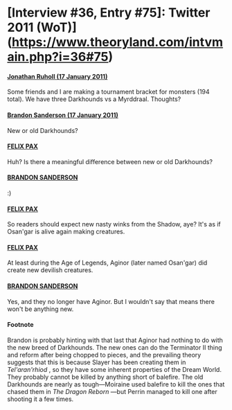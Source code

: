 # [Interview #36, Entry #75]: Twitter 2011 (WoT)](https://www.theoryland.com/intvmain.php?i=36#75)

#### [Jonathan Ruholl (17 January 2011)](http://twitter.com/JonnyRWoT33/status/27197948462899200)

Some friends and I are making a tournament bracket for monsters (194 total). We have three Darkhounds vs a Myrddraal. Thoughts?

#### [Brandon Sanderson (17 January 2011)](http://twitter.com/BrandSanderson/status/27215574018826240)

New or old Darkhounds?

#### [FELIX PAX](http://twitter.com/FelixPax/status/27232147504898050)

Huh? Is there a meaningful difference between new or old Darkhounds?

#### [BRANDON SANDERSON](http://twitter.com/BrandSanderson/status/27427655582228480)

:)

#### [FELIX PAX](http://twitter.com/FelixPax/status/27778552178941952)

So readers should expect new nasty winks from the Shadow, aye? It's as if Osan'gar is alive again making creatures.

#### [FELIX PAX](http://twitter.com/FelixPax/status/27778910359916545)

At least during the Age of Legends, Aginor (later named Osan'gar) did create new devilish creatures.

#### [BRANDON SANDERSON](http://twitter.com/BrandSanderson/status/27873590510620673)

Yes, and they no longer have Aginor. But I wouldn't say that means there won't be anything new.

#### Footnote

Brandon is probably hinting with that last that Aginor had nothing to do with the new breed of Darkhounds. The new ones can do the Terminator II thing and reform after being chopped to pieces, and the prevailing theory suggests that this is because Slayer has been creating them in
*Tel'aran'rhiod*
, so they have some inherent properties of the Dream World. They probably cannot be killed by anything short of balefire. The old Darkhounds are nearly as tough—Moiraine used balefire to kill the ones that chased them in
*The Dragon Reborn*
—but Perrin managed to kill one after shooting it a few times.

